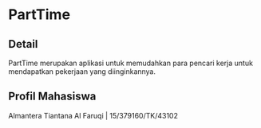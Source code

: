 # PartTime
## Detail
PartTime merupakan aplikasi untuk memudahkan para pencari kerja untuk mendapatkan pekerjaan yang diinginkannya.

## Profil Mahasiswa
Almantera Tiantana Al Faruqi | 15/379160/TK/43102
